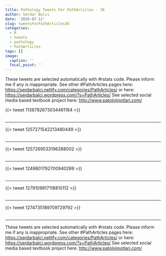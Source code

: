 ```yaml
---
title: Pathology Tweets For PathArticles - 36
author: Serdar Balci
date: '2020-07-11'
slug: tweetsForPathArticles36
categories:
  - R
  - tweets
  - pathology
  - PathArticles
tags: []
image:
  caption: ''
  focal_point: ''
---
```



These tweets are selected automatically with #rstats code. Please inform me if any is inappropriate.
See other #PathArticles pages here: https://serdarbalci.netlify.com/categories/PathArticles/  or here: https://serdarbalci.wordpress.com/?s=PathArticles/ 
See selected social media based textbook project here: http://www.patolojinotlari.com/

{{< tweet 1138782673034461184 >}}
<br>
<br>
<hr>
{{< tweet 1257271542213480449 >}}
<br>
<br>
<hr>
{{< tweet 1257269533196288002 >}}
<br>
<br>
<hr>
{{< tweet 1249801792700940289 >}}
<br>
<br>
<hr>
{{< tweet 1279109817118810112 >}}
<br>
<br>
<hr>
{{< tweet 1274735189709729792 >}}
<br>
<br>
<hr>


These tweets are selected automatically with #rstats code. Please inform me if any is inappropriate.
See other #PathArticles pages here: https://serdarbalci.netlify.com/categories/PathArticles/  or here: https://serdarbalci.wordpress.com/?s=PathArticles/ 
See selected social media based textbook project here: http://www.patolojinotlari.com/
